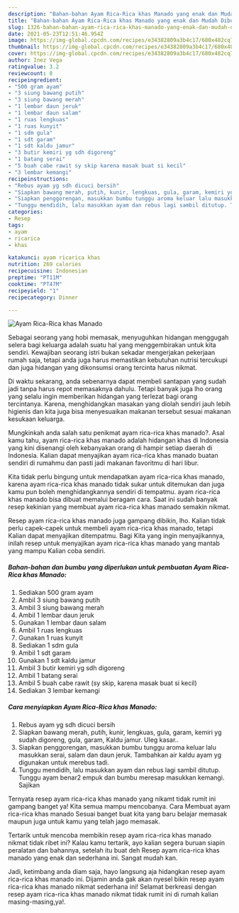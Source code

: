 ```yaml
---
description: "Bahan-bahan Ayam Rica-Rica khas Manado yang enak dan Mudah Dibuat"
title: "Bahan-bahan Ayam Rica-Rica khas Manado yang enak dan Mudah Dibuat"
slug: 1326-bahan-bahan-ayam-rica-rica-khas-manado-yang-enak-dan-mudah-dibuat
date: 2021-05-23T12:51:46.954Z
image: https://img-global.cpcdn.com/recipes/e34382809a3b4c17/680x482cq70/ayam-rica-rica-khas-manado-foto-resep-utama.jpg
thumbnail: https://img-global.cpcdn.com/recipes/e34382809a3b4c17/680x482cq70/ayam-rica-rica-khas-manado-foto-resep-utama.jpg
cover: https://img-global.cpcdn.com/recipes/e34382809a3b4c17/680x482cq70/ayam-rica-rica-khas-manado-foto-resep-utama.jpg
author: Inez Vega
ratingvalue: 3.2
reviewcount: 8
recipeingredient:
- "500 gram ayam"
- "3 siung bawang putih"
- "3 siung bawang merah"
- "1 lembar daun jeruk"
- "1 lembar daun salam"
- "1 ruas lengkuas"
- "1 ruas kunyit"
- "1 sdm gula"
- "1 sdt garam"
- "1 sdt kaldu jamur"
- "3 butir kemiri yg sdh digoreng"
- "1 batang serai"
- "5 buah cabe rawit sy skip karena masak buat si kecil"
- "3 lembar kemangi"
recipeinstructions:
- "Rebus ayam yg sdh dicuci bersih"
- "Siapkan bawang merah, putih, kunir, lengkuas, gula, garam, kemiri yg sudah digoreng, gula, garam, Kaldu jamur. Uleg kasar.."
- "Siapkan penggorengan, masukkan bumbu tunggu aroma keluar lalu masukkan serai, salam dan daun jeruk. Tambahkan air kaldu ayam yg digunakan untuk merebus tadi."
- "Tunggu mendidih, lalu masukkan ayam dan rebus lagi sambil ditutup. Tunggu ayam benar2 empuk dan bumbu meresap masukkan kemangi. Sajikan"
categories:
- Resep
tags:
- ayam
- ricarica
- khas

katakunci: ayam ricarica khas 
nutrition: 269 calories
recipecuisine: Indonesian
preptime: "PT11M"
cooktime: "PT47M"
recipeyield: "1"
recipecategory: Dinner

---
```



![Ayam Rica-Rica khas Manado](https://img-global.cpcdn.com/recipes/e34382809a3b4c17/680x482cq70/ayam-rica-rica-khas-manado-foto-resep-utama.jpg)

Sebagai seorang yang hobi memasak, menyuguhkan hidangan menggugah selera bagi keluarga adalah suatu hal yang menggembirakan untuk kita sendiri. Kewajiban seorang istri bukan sekadar mengerjakan pekerjaan rumah saja, tetapi anda juga harus memastikan kebutuhan nutrisi tercukupi dan juga hidangan yang dikonsumsi orang tercinta harus nikmat.

Di waktu  sekarang, anda sebenarnya dapat membeli santapan yang sudah jadi tanpa harus repot memasaknya dahulu. Tetapi banyak juga lho orang yang selalu ingin memberikan hidangan yang terlezat bagi orang tercintanya. Karena, menghidangkan masakan yang diolah sendiri jauh lebih higienis dan kita juga bisa menyesuaikan makanan tersebut sesuai makanan kesukaan keluarga. 



Mungkinkah anda salah satu penikmat ayam rica-rica khas manado?. Asal kamu tahu, ayam rica-rica khas manado adalah hidangan khas di Indonesia yang kini disenangi oleh kebanyakan orang di hampir setiap daerah di Indonesia. Kalian dapat menyajikan ayam rica-rica khas manado buatan sendiri di rumahmu dan pasti jadi makanan favoritmu di hari libur.

Kita tidak perlu bingung untuk mendapatkan ayam rica-rica khas manado, karena ayam rica-rica khas manado tidak sukar untuk ditemukan dan juga kamu pun boleh menghidangkannya sendiri di tempatmu. ayam rica-rica khas manado bisa dibuat memalui beragam cara. Saat ini sudah banyak resep kekinian yang membuat ayam rica-rica khas manado semakin nikmat.

Resep ayam rica-rica khas manado juga gampang dibikin, lho. Kalian tidak perlu capek-capek untuk membeli ayam rica-rica khas manado, tetapi Kalian dapat menyajikan ditempatmu. Bagi Kita yang ingin menyajikannya, inilah resep untuk menyajikan ayam rica-rica khas manado yang mantab yang mampu Kalian coba sendiri.

<!--inarticleads1-->

##### Bahan-bahan dan bumbu yang diperlukan untuk pembuatan Ayam Rica-Rica khas Manado:

1. Sediakan 500 gram ayam
1. Ambil 3 siung bawang putih
1. Ambil 3 siung bawang merah
1. Ambil 1 lembar daun jeruk
1. Gunakan 1 lembar daun salam
1. Ambil 1 ruas lengkuas
1. Gunakan 1 ruas kunyit
1. Sediakan 1 sdm gula
1. Ambil 1 sdt garam
1. Gunakan 1 sdt kaldu jamur
1. Ambil 3 butir kemiri yg sdh digoreng
1. Ambil 1 batang serai
1. Ambil 5 buah cabe rawit (sy skip, karena masak buat si kecil)
1. Sediakan 3 lembar kemangi




<!--inarticleads2-->

##### Cara menyiapkan Ayam Rica-Rica khas Manado:

1. Rebus ayam yg sdh dicuci bersih
1. Siapkan bawang merah, putih, kunir, lengkuas, gula, garam, kemiri yg sudah digoreng, gula, garam, Kaldu jamur. Uleg kasar..
1. Siapkan penggorengan, masukkan bumbu tunggu aroma keluar lalu masukkan serai, salam dan daun jeruk. Tambahkan air kaldu ayam yg digunakan untuk merebus tadi.
1. Tunggu mendidih, lalu masukkan ayam dan rebus lagi sambil ditutup. Tunggu ayam benar2 empuk dan bumbu meresap masukkan kemangi. Sajikan




Ternyata resep ayam rica-rica khas manado yang nikamt tidak rumit ini gampang banget ya! Kita semua mampu mencobanya. Cara Membuat ayam rica-rica khas manado Sesuai banget buat kita yang baru belajar memasak maupun juga untuk kamu yang telah jago memasak.

Tertarik untuk mencoba membikin resep ayam rica-rica khas manado nikmat tidak ribet ini? Kalau kamu tertarik, ayo kalian segera buruan siapin peralatan dan bahannya, setelah itu buat deh Resep ayam rica-rica khas manado yang enak dan sederhana ini. Sangat mudah kan. 

Jadi, ketimbang anda diam saja, hayo langsung aja hidangkan resep ayam rica-rica khas manado ini. Dijamin anda gak akan nyesel bikin resep ayam rica-rica khas manado nikmat sederhana ini! Selamat berkreasi dengan resep ayam rica-rica khas manado nikmat tidak rumit ini di rumah kalian masing-masing,ya!.

